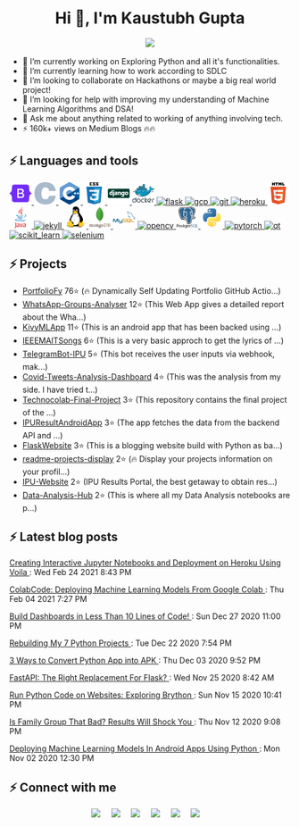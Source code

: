 <h1 align="center">Hi 👋, I'm Kaustubh Gupta</h1>
<p align="center">
<img src="https://github-readme-stats.vercel.app/api?username=kaustubhgupta&show_icons=true&theme=radical&count_private=true">
</p>

- 🔭 I’m currently working on Exploring Python and all it's functionalities.
- 🌱 I’m currently learning how to work according to SDLC
- 👯 I’m looking to collaborate on Hackathons or maybe a big real world project!
- 🤔 I’m looking for help with improving my understanding of Machine Learning Algorithms and DSA!
- 💬 Ask me about anything related to working of anything involving tech.
- ⚡ 160k+ views on Medium Blogs 🔥🔥


## ⚡ Languages and tools
<p align="left"> <a href="https://getbootstrap.com" target="_blank"> <img src="https://github.com/devicons/devicon/blob/master/icons/bootstrap/bootstrap-plain.svg" alt="bootstrap" width="40" height="40"/> </a> <a href="https://www.cprogramming.com/" target="_blank"> <img src="https://github.com/devicons/devicon/blob/master/icons/c/c-original.svg" alt="c" width="40" height="40"/> </a> <a href="https://www.w3schools.com/cpp/" target="_blank"> <img src="https://github.com/devicons/devicon/blob/master/icons/cplusplus/cplusplus-original.svg" alt="cplusplus" width="40" height="40"/> </a> <a href="https://www.w3schools.com/css/" target="_blank"> <img src="https://github.com/devicons/devicon/blob/master/icons/css3/css3-original-wordmark.svg" alt="css3" width="40" height="40"/> </a> <a href="https://www.djangoproject.com/" target="_blank"> <img src="https://github.com/devicons/devicon/blob/master/icons/django/django-original.svg" alt="django" width="40" height="40"/> </a> <a href="https://www.docker.com/" target="_blank"> <img src="https://github.com/devicons/devicon/blob/master/icons/docker/docker-original-wordmark.svg" alt="docker" width="40" height="40"/> </a> <a href="https://flask.palletsprojects.com/" target="_blank"> <img src="https://www.vectorlogo.zone/logos/pocoo_flask/pocoo_flask-icon.svg" alt="flask" width="40" height="40"/> </a> <a href="https://cloud.google.com" target="_blank"> <img src="https://www.vectorlogo.zone/logos/google_cloud/google_cloud-icon.svg" alt="gcp" width="40" height="40"/> </a> <a href="https://git-scm.com/" target="_blank"> <img src="https://www.vectorlogo.zone/logos/git-scm/git-scm-icon.svg" alt="git" width="40" height="40"/> </a> <a href="https://heroku.com" target="_blank"> <img src="https://www.vectorlogo.zone/logos/heroku/heroku-icon.svg" alt="heroku" width="40" height="40"/> </a> <a href="https://www.w3.org/html/" target="_blank"> <img src="https://github.com/devicons/devicon/blob/master/icons/html5/html5-original-wordmark.svg" alt="html5" width="40" height="40"/> </a> <a href="https://www.java.com" target="_blank"> <img src="https://github.com/devicons/devicon/blob/master/icons/java/java-original-wordmark.svg" alt="java" width="40" height="40"/> </a> <a href="https://jekyllrb.com/" target="_blank"> <img src="https://www.vectorlogo.zone/logos/jekyllrb/jekyllrb-icon.svg" alt="jekyll" width="40" height="40"/> </a> <a href="https://www.linux.org/" target="_blank"> <img src="https://github.com/devicons/devicon/blob/master/icons/linux/linux-original.svg" alt="linux" width="40" height="40"/> </a> <a href="https://www.mongodb.com/" target="_blank"> <img src="https://github.com/devicons/devicon/blob/master/icons/mongodb/mongodb-original-wordmark.svg" alt="mongodb" width="40" height="40"/> </a> <a href="https://www.mysql.com/" target="_blank"> <img src="https://github.com/devicons/devicon/blob/master/icons/mysql/mysql-original-wordmark.svg" alt="mysql" width="40" height="40"/> </a> <a href="https://opencv.org/" target="_blank"> <img src="https://www.vectorlogo.zone/logos/opencv/opencv-icon.svg" alt="opencv" width="40" height="40"/> </a> <a href="https://www.postgresql.org" target="_blank"> <img src="https://github.com/devicons/devicon/blob/master/icons/postgresql/postgresql-original-wordmark.svg" alt="postgresql" width="40" height="40"/> </a> <a href="https://www.python.org" target="_blank"> <img src="https://github.com/devicons/devicon/blob/master/icons/python/python-original.svg" alt="python" width="40" height="40"/> </a> <a href="https://pytorch.org/" target="_blank"> <img src="https://www.vectorlogo.zone/logos/pytorch/pytorch-icon.svg" alt="pytorch" width="40" height="40"/> </a> <a href="https://www.qt.io/" target="_blank"> <img src="https://upload.wikimedia.org/wikipedia/commons/0/0b/Qt_logo_2016.svg" alt="qt" width="40" height="40"/> </a> <a href="https://scikit-learn.org/" target="_blank"> <img src="https://upload.wikimedia.org/wikipedia/commons/0/05/Scikit_learn_logo_small.svg" alt="scikit_learn" width="40" height="40"/> </a> <a href="https://www.selenium.dev" target="_blank"> <img src="https://raw.githubusercontent.com/detain/svg-logos/780f25886640cef088af994181646db2f6b1a3f8/svg/selenium-logo.svg" alt="selenium" width="40" height="40"/> </a> </p>

## ⚡ Projects
<!-- PROJECTS START -->
* [PortfolioFy](https://github.com/kaustubhgupta/PortfolioFy) 76⭐ (🔥 Dynamically Self Updating Portfolio GitHub Actio...) 
* [WhatsApp-Groups-Analyser](https://github.com/kaustubhgupta/WhatsApp-Groups-Analyser) 12⭐ (This Web App gives a detailed report about the Wha...) 
* [KivyMLApp](https://github.com/kaustubhgupta/KivyMLApp) 11⭐ (This is an android app that has been backed using ...) 
* [IEEEMAITSongs](https://github.com/kaustubhgupta/IEEEMAITSongs) 6⭐ (This is a very basic approch to get the lyrics of ...) 
* [TelegramBot-IPU](https://github.com/kaustubhgupta/TelegramBot-IPU) 5⭐ (This bot receives the user inputs via webhook, mak...) 
* [Covid-Tweets-Analysis-Dashboard](https://github.com/kaustubhgupta/Covid-Tweets-Analysis-Dashboard) 4⭐ (This was the analysis from my side. I have tried t...) 
* [Technocolab-Final-Project](https://github.com/kaustubhgupta/Technocolab-Final-Project) 3⭐ (This repository contains the final project of the ...) 
* [IPUResultAndroidApp](https://github.com/kaustubhgupta/IPUResultAndroidApp) 3⭐ (The app fetches the data from the backend API and ...) 
* [FlaskWebsite](https://github.com/kaustubhgupta/FlaskWebsite) 3⭐ (This is a blogging website build with Python as ba...) 
* [readme-projects-display](https://github.com/kaustubhgupta/readme-projects-display) 2⭐ (🔥 Display your projects information on your profil...) 
* [IPU-Website](https://github.com/kaustubhgupta/IPU-Website) 2⭐ (IPU Results Portal, the best getaway to obtain res...) 
* [Data-Analysis-Hub](https://github.com/kaustubhgupta/Data-Analysis-Hub) 2⭐ (This is where all my Data Analysis notebooks are p...)<!-- PROJECTS END -->
   
## ⚡ Latest blog posts
<!-- BLOG-POST-LIST:START --><p><a href=https://towardsdatascience.com/creating-interactive-jupyter-notebooks-and-deployment-on-heroku-using-voila-aa1c115981ca?source=rss-603da2b47f57------2 > Creating Interactive Jupyter Notebooks and Deployment on Heroku Using Voila </a>: Wed Feb 24 2021 8:43 PM </p><p><a href=https://towardsdatascience.com/colabcode-deploying-machine-learning-models-from-google-colab-54e0d37a7b09?source=rss-603da2b47f57------2 > ColabCode: Deploying Machine Learning Models From Google Colab </a>: Thu Feb 04 2021 7:27 PM </p><p><a href=https://towardsdatascience.com/build-dashboards-in-less-than-10-lines-of-code-835e9abeae4b?source=rss-603da2b47f57------2 > Build Dashboards in Less Than 10 Lines of Code! </a>: Sun Dec 27 2020 11:00 PM </p><p><a href=https://towardsdatascience.com/rebuilding-my-7-python-projects-8c629079c8e6?source=rss-603da2b47f57------2 > Rebuilding My 7 Python Projects </a>: Tue Dec 22 2020 7:54 PM </p><p><a href=https://towardsdatascience.com/3-ways-to-convert-python-app-into-apk-77f4c9cd55af?source=rss-603da2b47f57------2 > 3 Ways to Convert Python App into APK </a>: Thu Dec 03 2020 9:52 PM </p><p><a href=https://www.analyticsvidhya.com/blog/2020/11/fastapi-the-right-replacement-for-flask/ > FastAPI: The Right Replacement For Flask? </a>: Wed Nov 25 2020 8:42 AM </p><p><a href=https://towardsdatascience.com/run-python-code-on-websites-exploring-brython-83c43fb7ac5f?source=rss-603da2b47f57------2 > Run Python Code on Websites: Exploring Brython </a>: Sun Nov 15 2020 10:41 PM </p><p><a href=https://towardsdatascience.com/is-family-group-that-bad-results-will-shock-you-573f64e194be?source=rss-603da2b47f57------2 > Is Family Group That Bad? Results Will Shock You </a>: Thu Nov 12 2020 9:08 PM </p><p><a href=https://analyticsindiamag.com/deploying-machine-learning-models-in-android-apps-using-python/ > Deploying Machine Learning Models In Android Apps Using Python </a>: Mon Nov 02 2020 12:30 PM </p><!-- BLOG-POST-LIST:END -->


## ⚡ Connect with me
<p align="center">
  <a target="_blank" href="https://www.linkedin.com/in/kaustubh-gupta"><img src="https://img.shields.io/badge/LinkedIn-0077B5?style=for-the-badge&logo=linkedin&logoColor=white" /></a>&nbsp;&nbsp;&nbsp;&nbsp;
  <a target="_blank" href="https://twitter.com/Kaustubh1828"><img src="https://img.shields.io/badge/Twitter-1DA1F2?style=for-the-badge&logo=twitter&logoColor=white" /></a>&nbsp;&nbsp;&nbsp;&nbsp;
  <a href="https://www.instagram.com/kaustubhgupta1828/"><img src="https://img.shields.io/badge/Instagram-E4405F?style=for-the-badge&logo=instagram&logoColor=white" /></a>&nbsp;&nbsp;&nbsp;&nbsp;
  <a href="https://www.facebook.com/kaustubh.gupta.1828/"><img src="https://img.shields.io/badge/Facebook-1877F2?style=for-the-badge&logo=facebook&logoColor=white" /></a>&nbsp;&nbsp;&nbsp;&nbsp;
     <a href="https://medium.com/@kaustubhgupta1828"><img src="https://img.shields.io/badge/Medium-12100E?style=for-the-badge&logo=medium&logoColor=white" /></a>&nbsp;&nbsp;&nbsp;&nbsp;
   <a href="http://kaustubhgupta.xyz/"><img src="https://img.shields.io/badge/Website-orange?style=for-the-badge&logo=website" /></a>&nbsp;&nbsp;&nbsp;&nbsp;
</p>
